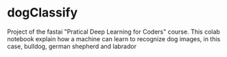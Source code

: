 # dogClassify

Project of the fastai "Pratical Deep Learning for Coders" course. This colab notebook explain how a machine can learn to recognize dog images, in this case, bulldog, german shepherd and labrador
